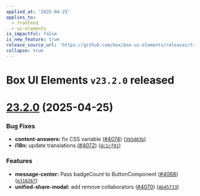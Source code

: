 ```yaml
---
applied_at: '2025-04-25'
applies_to:
  - frontend
  - ui-elements
is_impactful: false
is_new_feature: true
release_source_url: 'https://github.com/box/box-ui-elements/releases/tag/v23.2.0'
collapse: true
---
```


# Box UI Elements `v23.2.0` released

# [23.2.0][1] (2025-04-25)

### Bug Fixes

* **content-answers:** fix CSS variable ([#4074][2]) ([`393d83b`][3])
* **i18n:** update translations ([#4072][4]) ([`dc1cf01`][5])

### Features

* **message-center:** Pass badgeCount to ButtonComponent ([#4068][6]) ([`e316267`][7])
* **unified-share-modal:** add remove collaborators ([#4070][8]) ([`4645733`][9])

[1]: https://github.com/box/box-ui-elements/compare/v23.1.0...v23.2.0

[2]: https://github.com/box/box-ui-elements/issues/4074

[3]: https://github.com/box/box-ui-elements/commit/393d83ba8c8882f6b136b38f933bfc17f5be0720

[4]: https://github.com/box/box-ui-elements/issues/4072

[5]: https://github.com/box/box-ui-elements/commit/dc1cf014f1bb84384244cf68d684d07bd6420d11

[6]: https://github.com/box/box-ui-elements/issues/4068

[7]: https://github.com/box/box-ui-elements/commit/e3162676d06dc330c42204b0871cc61140665c57

[8]: https://github.com/box/box-ui-elements/issues/4070

[9]: https://github.com/box/box-ui-elements/commit/4645733c1d5aad0a42cbabd130741bdd6923243e
